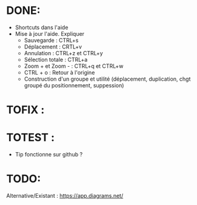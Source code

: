 # DONE:
+ Shortcuts dans l'aide
+ Mise à jour l'aide. Expliquer
  + Sauvegarde : CTRL+s
  + Déplacement : CRTL+v
  + Annulation : CTRL+z et CTRL+y
  + Sélection totale : CTRL+a
  + Zoom + et Zoom - : CTRL+q et CTRL+w
  + CTRL + o : Retour à l'origine
  + Construction d'un groupe et utilité (déplacement, duplication, chgt groupé du positionnement, suppession)

# TOFIX :

# TOTEST :
+ Tip fonctionne sur github ?

# TODO:

Alternative/Existant : https://app.diagrams.net/
